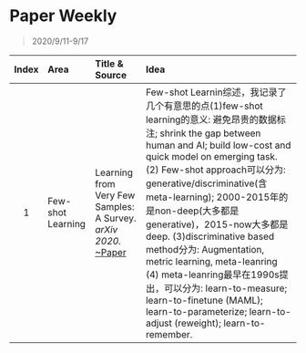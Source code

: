 # Paper Weekly

> 2020/9/11-9/17

|Index|Area|Title & Source|Idea|
|:---:|:--|:-------------|:---|
|1|Few-shot Learning|Learning from Very Few Samples: A Survey. *arXiv 2020.* [~Paper](https://arxiv.org/pdf/2009.02653.pdf)|Few-shot Learnin综述，我记录了几个有意思的点(1)few-shot learning的意义: 避免昂贵的数据标注; shrink the gap between human and AI; build low-cost and quick model on emerging task. (2) Few-shot approach可以分为: generative/discriminative(含meta-learning); 2000-2015年的是non-deep(大多都是generative)，2015-now大多都是deep. (3)discriminative based method分为: Augmentation, metric learning, meta-leanring (4) meta-leanring最早在1990s提出，可以分为: learn-to-measure; learn-to-finetune (MAML); learn-to-parameterize; learn-to-adjust (reweight); learn-to-remember.|
